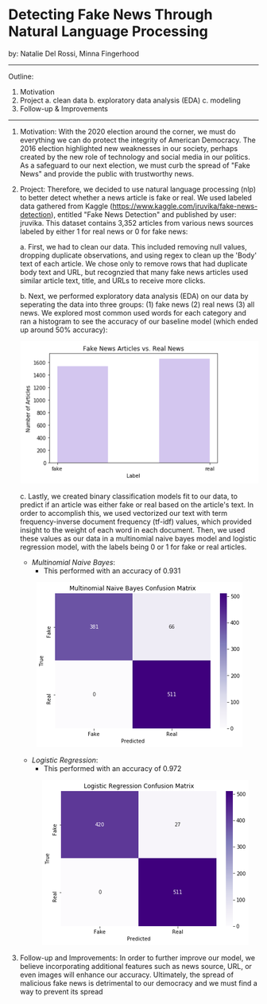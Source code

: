# Detecting Fake News Through Natural Language Processing
by: Natalie Del Rossi, Minna Fingerhood

-----------------------------------
Outline: 
1. Motivation
2. Project
    a. clean data
    b. exploratory data analysis (EDA)
    c. modeling 
3. Follow-up & Improvements

--------------------------------------------

1. Motivation: With the 2020 election around the corner, we must do everything we can do protect the integrity of American Democracy. The 2016 election highlighted new weaknesses in our society, perhaps created by the new role of technology and social media in our politics. As a safeguard to our next election, we must curb the spread of "Fake News" and provide the public with trustworthy news. 

2. Project: Therefore, we decided to use natural language processing (nlp) to better detect whether a news article is fake or real. We used labeled data gathered from Kaggle (https://www.kaggle.com/jruvika/fake-news-detection), entitled "Fake News Detection" and published by user: jruvika. This dataset contains 3,352 articles from various news sources labeled by either 1 for real news or 0 for fake news:

    a. First, we had to clean our data. This included removing null values, dropping duplicate observations, and using regex to clean up the 'Body' text of each article. We chose only to remove rows that had duplicate body text and URL, but recognzied that many fake news articles used similar article text, title, and URLs to receive more clicks. 
    
    b. Next, we performed exploratory data analysis (EDA) on our data by seperating the data into three groups:
        (1) fake news
        (2) real news
        (3) all news. 
    We explored most common used words for each category and ran a histogram to see the accuracy of our baseline model (which ended up around 50% accuracy): 
    
    <p align="center">
        <img src="images/distplot.png">
    </p> 
    
   c. Lastly, we created binary classification models fit to our data, to predict if an article was either fake or real based on the article's text. In order to accomplish this, we used vectorized our text with term frequency-inverse document frequency (tf-idf) values, which provided insight to the weight of each word in each document. Then, we used these values as our data in a multinomial naive bayes model and logistic regression model, with the labels being 0 or 1 for fake or real articles.
   
   - *Multinomial Naive Bayes*:
        -  This performed with an accuracy of 0.931
    <p align="center">
        <img src="images/nbcf.png">
    </p> 
    
    - *Logistic Regression*:
        -  This performed with an accuracy of 0.972
        <p align="center">
            <img src="images/lrcf.png">
        </p> 
        
   
3. Follow-up and Improvements: In order to further improve our model, we believe incorporating additional features such as news source, URL, or even images will enhance our accuracy. Ultimately, the spread of malicious fake news is detrimental to our democracy and we must find a way to prevent its spread
   
   
   
   
   
   
   
   
   
   

